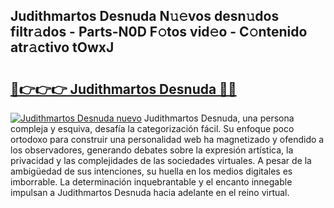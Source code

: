 ## Judithmartos Desnuda N𝚞𝚎vos desn𝚞dos filtr𝚊dos - Parts-N0D F𝚘tos vid𝚎o - C𝚘ntenido atr𝚊ctivo tOwxJ

# <h2><a href="http://mbcatry.tromn.icu/?c=Judithmartos+Desnuda">🔗👉👉👉 Judithmartos Desnuda 🔗🔗</a></h2>

[![Judithmartos Desnuda nuevo](https://i.imgur.com/pEAQMta.gif)](http://mbcatry.tromn.icu/?c=Judithmartos+Desnuda)
Judithmartos Desnuda, una persona compleja y esquiva, desafía la categorización fácil. Su enfoque poco ortodoxo para construir una personalidad web ha magnetizado y ofendido a los observadores, generando debates sobre la expresión artística, la privacidad y las complejidades de las sociedades virtuales. A pesar de la ambigüedad de sus intenciones, su huella en los medios digitales es imborrable. La determinación inquebrantable y el encanto innegable impulsan a Judithmartos Desnuda hacia adelante en el reino virtual.

